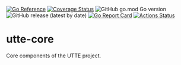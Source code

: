 [![Go Reference](https://pkg.go.dev/badge/github.com/tommzn/utte-core.svg)](https://pkg.go.dev/github.com/tommzn/utte-core)
[![Coverage Status](https://img.shields.io/coveralls/github/tommzn/utte-core/main.svg)](https://coveralls.io/github/tommzn/utte-core?branch=main)
![GitHub go.mod Go version](https://img.shields.io/github/go-mod/go-version/tommzn/utte-core)
![GitHub release (latest by date)](https://img.shields.io/github/v/release/tommzn/utte-core)
[![Go Report Card](https://goreportcard.com/badge/github.com/tommzn/utte-core)](https://goreportcard.com/report/github.com/tommzn/utte-core)
[![Actions Status](https://github.com/tommzn/utte-core/actions/workflows/go.pkg.auto-ci.yml/badge.svg)](https://github.com/tommzn/utte-core/actions)

# utte-core
Core components of the UTTE project.

